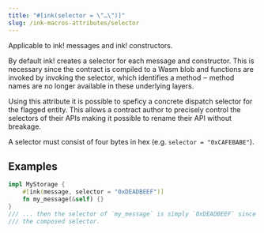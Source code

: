```yaml
---
title: "#[ink(selector = \"…\")]"
slug: /ink-macros-attributes/selector
---
```


Applicable to ink! messages and ink! constructors.

By default ink! creates a selector for each message and constructor.
This is necessary since the contract is compiled to a Wasm blob and functions are invoked by invoking the
selector, which identifies a method ‒ method names are no longer available in these underlying layers.

Using this attribute it is possible to speficy a concrete dispatch selector for the flagged entity. This allows a contract author to precisely control the selectors of their APIs making it possible to rename their API without breakage.

A selector must consist of four bytes in hex (e.g. `selector = "0xCAFEBABE"`).

## Examples

```rust
impl MyStorage {
    #[ink(message, selector = "0xDEADBEEF")]
    fn my_message(&self) {}
}
/// ... then the selector of `my_message` is simply `0xDEADBEEF` since it overrides
/// the composed selector.